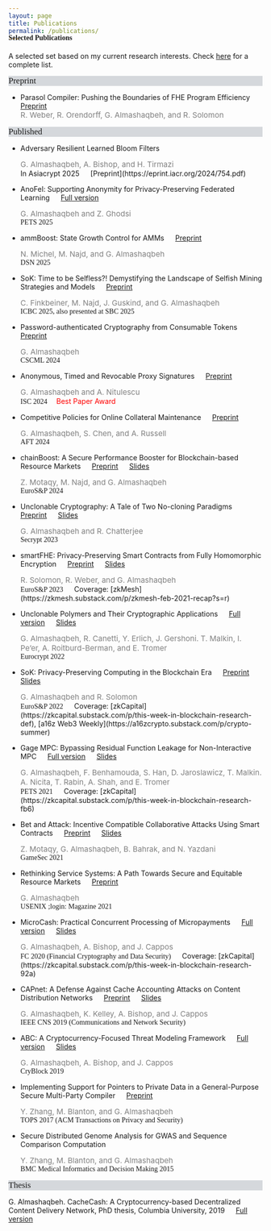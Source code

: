 ```yaml
---
layout: page
title: Publications
permalink: /publications/
---
```


<h4 style="font-family: 'Comic Sans MS'; margin-top: -30px;">Selected Publications</h4>

A selected set based on my current research interests. Check [here](https://scholar.google.com/citations?hl=en&user=QKIkII0AAAAJ&view_op=list_works&sortby=pubdate) for a complete list.<br/>

<div style="font-family: 'Comic Sans MS'; font-size:17px; background-color:rgb(213, 216, 220);margin-bottom:6px;">Preprint</div> 

* Parasol Compiler: Pushing the Boundaries of FHE Program Efficiency &emsp; [Preprint](https://eprint.iacr.org/2025/1144.pdf)<br/>
  <span style="color:grey; font-size:15px;">R. Weber, R. Orendorff, G. Almashaqbeh, and R. Solomon</span>


<div style="font-family: 'Comic Sans MS'; font-size:17px; background-color:rgb(213, 216, 220);margin-bottom:6px;">Published</div> 

* Adversary Resilient Learned Bloom Filters<br/>
  <div style="color:grey; font-size:15px;">G. Almashaqbeh, A. Bishop, and H. Tirmazi</div>
  In Asiacrypt 2025 &emsp; [Preprint](https://eprint.iacr.org/2024/754.pdf)<br/>


* AnoFel: Supporting Anonymity for Privacy-Preserving Federated Learning &emsp; [Full version](https://petsymposium.org/popets/2025/popets-2025-0051.pdf)<br/>
  <div style="color:grey; font-size:15px;">G. Almashaqbeh and Z. Ghodsi</div>
  <span style="font-family: 'Comic Sans MS';">PETS 2025</span>

* ammBoost: State Growth Control for AMMs &emsp; [Preprint](https://eprint.iacr.org/2024/1021)<br/>
  <div style="color:grey; font-size:15px;">N. Michel, M. Najd, and G. Almashaqbeh</div>
  <span style="font-family: 'Comic Sans MS';">DSN 2025</span>

* SoK: Time to be Selfless?! Demystifying the Landscape of Selfish Mining Strategies and Models &emsp; [Preprint](https://eprint.iacr.org/2025/43)<br/>
  <div style="color:grey; font-size:15px;">C. Finkbeiner, M. Najd, J. Guskind, and G. Almashaqbeh</div>
  <span style="font-family: 'Comic Sans MS';">ICBC 2025, also presented at SBC 2025</span>

* Password-authenticated Cryptography from Consumable Tokens &emsp; [Preprint](https://eprint.iacr.org/2024/1283)<br/>
  <div style="color:grey; font-size:15px;">G. Almashaqbeh</div>
  <span style="font-family: 'Comic Sans MS';">CSCML 2024</span>

* Anonymous, Timed and Revocable Proxy Signatures &emsp; [Preprint](https://eprint.iacr.org/2023/833)<br/>
  <div style="color:grey; font-size:15px;">G. Almashaqbeh and A. Nitulescu</div>
  <span style="font-family: 'Comic Sans MS';">ISC 2024</span> &emsp;<span style="color:red;">Best Paper Award</span>

* Competitive Policies for Online Collateral Maintenance &emsp; [Preprint](https://eprint.iacr.org/2024/1022)<br/>
  <div style="color:grey; font-size:15px;">G. Almashaqbeh, S. Chen, and A. Russell</div>
  <span style="font-family: 'Comic Sans MS';">AFT 2024</span> 

* chainBoost: A Secure Performance Booster for Blockchain-based Resource Markets &emsp; [Preprint](https://eprint.iacr.org/2024/1020) &emsp; [Slides](../slides/chainboost-eurosp-2024.pdf)<br/>
  <div style="color:grey; font-size:15px;">Z. Motaqy, M. Najd, and G. Almashaqbeh</div>
  <span style="font-family: 'Comic Sans MS';">EuroS&P 2024</span> 

* Unclonable Cryptography: A Tale of Two No-cloning Paradigms &emsp; [Preprint](https://eprint.iacr.org/2023/702) &emsp; [Slides](../slides/secrypt23.pdf)<br/>
  <div style="color:grey; font-size:15px;">G. Almashaqbeh and R. Chatterjee</div>
  <span style="font-family: 'Comic Sans MS';">Secrypt 2023</span> 

* smartFHE: Privacy-Preserving Smart Contracts from Fully Homomorphic Encryption &emsp; [Preprint](https://eprint.iacr.org/2021/133) &emsp; [Slides](../slides/smartfhe.pdf) <br/>
  <div style="color:grey; font-size:15px;">R. Solomon, R. Weber, and G. Almashaqbeh</div>
  <span style="font-family: 'Comic Sans MS';">EuroS&P 2023</span> &emsp; Coverage: [zkMesh](https://zkmesh.substack.com/p/zkmesh-feb-2021-recap?s=r)

* Unclonable Polymers and Their Cryptographic Applications &emsp; [Full version](https://eprint.iacr.org/2022/658) &emsp; [Slides](../slides/eurocrypt22.pdf)<br/>
  <div style="color:grey; font-size:15px;">G. Almashaqbeh, R. Canetti, Y. Erlich, J. Gershoni. T. Malkin, I. Pe’er, A. Roitburd-Berman, and E. Tromer</div>
  <span style="font-family: 'Comic Sans MS';">Eurocrypt 2022</span> 

* SoK: Privacy-Preserving Computing in the Blockchain Era &emsp; [Preprint](https://eprint.iacr.org/2021/727.pdf) &emsp; [Slides](../slides/sok-eurosp22.pdf)<br/>
  <div style="color:grey; font-size:15px;">G. Almashaqbeh and R. Solomon</div>
  <span style="font-family: 'Comic Sans MS';">EuroS&P 2022</span> &emsp; Coverage: [zkCapital](https://zkcapital.substack.com/p/this-week-in-blockchain-research-def), [a16z Web3 Weekly](https://a16zcrypto.substack.com/p/crypto-summer)

* Gage MPC: Bypassing Residual Function Leakage for Non-Interactive MPC &emsp; [Full version](https://eprint.iacr.org/2021/256) &emsp; [Slides](../slides/gagempc-pets-2021.pdf)<br/>
  <div style="color:grey; font-size:15px;">G. Almashaqbeh, F. Benhamouda, S. Han, D. Jaroslawicz, T. Malkin. A. Nicita, T. Rabin, A. Shah, and E. Tromer</div>
  <span style="font-family: 'Comic Sans MS';">PETS 2021</span> &emsp; Coverage: [zkCapital](https://zkcapital.substack.com/p/this-week-in-blockchain-research-fb6)

* Bet and Attack: Incentive Compatible Collaborative Attacks Using Smart Contracts &emsp; [Preprint](https://arxiv.org/pdf/2010.12280.pdf) &emsp; [Slides](../slides/gamesec21.pdf)<br/>
  <div style="color:grey; font-size:15px;">Z. Motaqy, G. Almashaqbeh, B. Bahrak, and N. Yazdani</div>
  <span style="font-family: 'Comic Sans MS';">GameSec 2021</span>  

* Rethinking Service Systems: A Path Towards Secure and Equitable Resource Markets &emsp; [Preprint](./preprint/almashaqbeh-login-21.pdf)<br/>
  <div style="color:grey; font-size:15px;">G. Almashaqbeh</div>
  <span style="font-family: 'Comic Sans MS';">USENIX ;login: Magazine 2021</span> 

* MicroCash: Practical Concurrent Processing of Micropayments &emsp; [Full version](https://arxiv.org/abs/1911.08520) &emsp; [Slides](../slides/microcash-fc-2020.pdf)<br/>
  <div style="color:grey; font-size:15px;">G. Almashaqbeh, A. Bishop, and J. Cappos</div>
  <span style="font-family: 'Comic Sans MS';">FC 2020 (Financial Cryptography and Data Security)</span> &emsp; Coverage: [zkCapital](https://zkcapital.substack.com/p/this-week-in-blockchain-research-92a)
  
* CAPnet: A Defense Against Cache Accounting Attacks on Content Distribution Networks &emsp; [Preprint](https://arxiv.org/abs/1906.10272) &emsp; [Slides](../slides/capnet-cns-2019.pdf)<br/>
  <div style="color:grey; font-size:15px;">G. Almashaqbeh, K. Kelley, A. Bishop, and J. Cappos</div>
  <span style="font-family: 'Comic Sans MS';">IEEE CNS 2019 (Communications and Network Security)</span>

* ABC: A Cryptocurrency-Focused Threat Modeling Framework &emsp; [Full version](https://arxiv.org/abs/1903.03422) &emsp; [Slides](../slides/abc-cryblock-2019.pdf)<br/>
  <div style="color:grey; font-size:15px;">G. Almashaqbeh, A. Bishop, and J. Cappos</div>
  <span style="font-family: 'Comic Sans MS';">CryBlock 2019</span>  

* Implementing Support for Pointers to Private Data in a General-Purpose Secure Multi-Party Compiler &emsp; [Preprint](https://arxiv.org/abs/1509.01763)<br/>
  <div style="color:grey; font-size:15px;">Y. Zhang, M. Blanton, and G. Almashaqbeh</div>
  <span style="font-family: 'Comic Sans MS';">TOPS 2017 (ACM Transactions on Privacy and Security)</span> 

* Secure Distributed Genome Analysis for GWAS and Sequence Comparison Computation<br/>
  <div style="color:grey; font-size:15px;">Y. Zhang, M. Blanton, and G. Almashaqbeh</div> 
  <div style="font-family: 'Comic Sans MS';">BMC Medical Informatics and Decision Making 2015</div>


<div style="font-family: 'Comic Sans MS'; font-size:17px; background-color:rgb(213, 216, 220);margin-bottom:6px;">Thesis</div> 

G. Almashaqbeh. CacheCash: A Cryptocurrency-based Decentralized Content Delivery Network, PhD thesis, Columbia University, 2019 &emsp; [Full version](https://academiccommons.columbia.edu/doi/10.7916/d8-kmv2-7n57)

